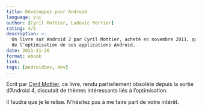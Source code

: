 ```yaml
---
title: Développez pour Android
language: 🇫🇷
author: [Cyril Mottier, Ludovic Perrier]
rating: 4/5
description: >-
  Un livre sur Android 2 par Cyril Mottier, acheté en novembre 2011, qui parle
  de l’optimisation de ses applications Android. 
date: 2011-11-26
format: ebook
link: 
tags: [AndroidDev, dev]
---
```


Écrit par [Cyril Mottier](http://cyrilmottier.com), ce livre, rendu
partiellement obsolète depuis la sortie d’Android 4, discutait de thèmes
intéressants liés à l’optimisation.

Il faudra que je le relise. N’hésitez pas à me faire part de votre intérêt. 